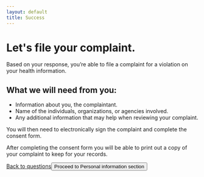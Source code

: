 ```yaml
---
layout: default
title: Success
---
```


# Let's file your complaint.

Based on your response, you’re able to file a complaint for a violation on your health information. 

## What we will need from you:
- Information about you, the complaintant.
- Name of the individuals, organizations, or agencies involved.
- Any additional information that may help when reviewing your complaint.

You will then need to electronically sign the complaint and complete the consent form.

After completing the consent form you will be able to print out a copy of your complaint to keep for your records.

<a href="javascript:history.back()" id="successBackButton" class="usa-button usa-button--outline">Back to questions</a><button class="usa-button usa-tooltip" data-position="top" title="You've reached the end of the prototype. Thank you for playing! 😁">Proceed to Personal information section</button>